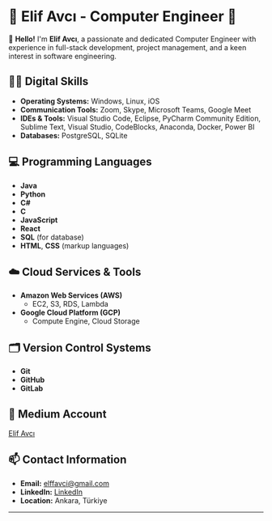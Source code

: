 # 🌟 Elif Avcı - Computer Engineer  🌟

👋 **Hello!** I'm **Elif Avcı**, a passionate and dedicated Computer Engineer with experience in full-stack development, project management, and a keen interest in software engineering.


## 🧑‍💻 Digital Skills

- **Operating Systems:** Windows, Linux, iOS
- **Communication Tools:** Zoom, Skype, Microsoft Teams, Google Meet
- **IDEs & Tools:** Visual Studio Code, Eclipse, PyCharm Community Edition, Sublime Text, Visual Studio, CodeBlocks, Anaconda, Docker, Power BI
- **Databases:** PostgreSQL, SQLite

## 💻 Programming Languages

- **Java**
- **Python**
- **C#**
- **C**
- **JavaScript**
- **React**
- **SQL** (for database)
- **HTML**, **CSS** (markup languages)

## ☁️ Cloud Services & Tools

- **Amazon Web Services (AWS)**
  - EC2, S3, RDS, Lambda
- **Google Cloud Platform (GCP)**
  - Compute Engine, Cloud Storage
 
## 🗂 Version Control Systems
- **Git**
- **GitHub**
- **GitLab**

## 📖 Medium Account
[Elif Avcı](https://medium.com/@elffavci)

## 📫 Contact Information

- **Email:** [elffavci@gmail.com](mailto:elffavci@gmail.com)
- **LinkedIn:** [LinkedIn](https://www.linkedin.com/in/elif-avc%C4%B122/)
- **Location:** Ankara, Türkiye

---

